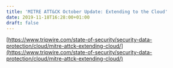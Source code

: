```yaml
---
title: 'MITRE ATT&CK October Update: Extending to the Cloud'
date: 2019-11-18T16:28:00+01:00
draft: false
---
```


[https://www.tripwire.com/state-of-security/security-data-protection/cloud/mitre-attck-extending-cloud/](https://www.tripwire.com/state-of-security/security-data-protection/cloud/mitre-attck-extending-cloud/)